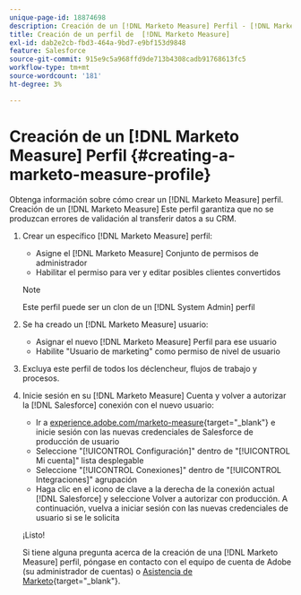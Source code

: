 ```yaml
---
unique-page-id: 18874698
description: Creación de un [!DNL Marketo Measure] Perfil - [!DNL Marketo Measure]
title: Creación de un perfil de  [!DNL Marketo Measure]
exl-id: dab2e2cb-fbd3-464a-9bd7-e9bf153d9848
feature: Salesforce
source-git-commit: 915e9c5a968ffd9de713b4308cadb91768613fc5
workflow-type: tm+mt
source-wordcount: '181'
ht-degree: 3%

---
```


# Creación de un [!DNL Marketo Measure] Perfil {#creating-a-marketo-measure-profile}

Obtenga información sobre cómo crear un [!DNL Marketo Measure] perfil. Creación de un [!DNL Marketo Measure] Este perfil garantiza que no se produzcan errores de validación al transferir datos a su CRM.

1. Crear un específico [!DNL Marketo Measure] perfil:

   * Asigne el [!DNL Marketo Measure] Conjunto de permisos de administrador
   * Habilitar el permiso para ver y editar posibles clientes convertidos

   >[!NOTE]
   >
   >Este perfil puede ser un clon de un [!DNL System Admin] perfil

1. Se ha creado un [!DNL Marketo Measure] usuario:

   * Asignar el nuevo [!DNL Marketo Measure] Perfil para ese usuario
   * Habilite &quot;Usuario de marketing&quot; como permiso de nivel de usuario

1. Excluya este perfil de todos los déclencheur, flujos de trabajo y procesos.
1. Inicie sesión en su [!DNL Marketo Measure] Cuenta y volver a autorizar la [!DNL Salesforce] conexión con el nuevo usuario:

   * Ir a [experience.adobe.com/marketo-measure](https://experience.adobe.com/marketo-measure){target="_blank"} e inicie sesión con las nuevas credenciales de Salesforce de producción de usuario
   * Seleccione &quot;[!UICONTROL Configuración]&quot; dentro de &quot;[!UICONTROL Mi cuenta]&quot; lista desplegable
   * Seleccione &quot;[!UICONTROL Conexiones]&quot; dentro de &quot;[!UICONTROL Integraciones]&quot; agrupación
   * Haga clic en el icono de clave a la derecha de la conexión actual [!DNL Salesforce] y seleccione Volver a autorizar con producción. A continuación, vuelva a iniciar sesión con las nuevas credenciales de usuario si se le solicita

   ¡Listo!

   Si tiene alguna pregunta acerca de la creación de una [!DNL Marketo Measure] perfil, póngase en contacto con el equipo de cuenta de Adobe (su administrador de cuentas) o [Asistencia de Marketo](https://nation.marketo.com/t5/support/ct-p/Support){target="_blank"}.
